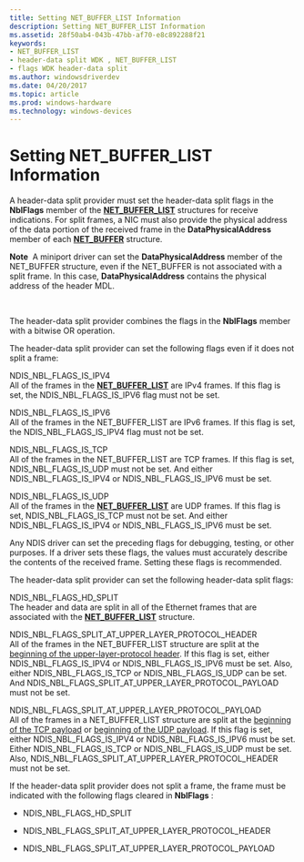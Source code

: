 ```yaml
---
title: Setting NET_BUFFER_LIST Information
description: Setting NET_BUFFER_LIST Information
ms.assetid: 28f50ab4-043b-47bb-af70-e8c892288f21
keywords:
- NET_BUFFER_LIST
- header-data split WDK , NET_BUFFER_LIST
- flags WDK header-data split
ms.author: windowsdriverdev
ms.date: 04/20/2017
ms.topic: article
ms.prod: windows-hardware
ms.technology: windows-devices
---
```


# Setting NET\_BUFFER\_LIST Information





A header-data split provider must set the header-data split flags in the **NblFlags** member of the [**NET\_BUFFER\_LIST**](https://msdn.microsoft.com/library/windows/hardware/ff568388) structures for receive indications. For split frames, a NIC must also provide the physical address of the data portion of the received frame in the **DataPhysicalAddress** member of each [**NET\_BUFFER**](https://msdn.microsoft.com/library/windows/hardware/ff568376) structure.

**Note**  A miniport driver can set the **DataPhysicalAddress** member of the NET\_BUFFER structure, even if the NET\_BUFFER is not associated with a split frame. In this case, **DataPhysicalAddress** contains the physical address of the header MDL.

 

The header-data split provider combines the flags in the **NblFlags** member with a bitwise OR operation.

The header-data split provider can set the following flags even if it does not split a frame:

<a href="" id="ndis-nbl-flags-is-ipv4"></a>NDIS\_NBL\_FLAGS\_IS\_IPV4  
All of the frames in the [**NET\_BUFFER\_LIST**](https://msdn.microsoft.com/library/windows/hardware/ff568388) are IPv4 frames. If this flag is set, the NDIS\_NBL\_FLAGS\_IS\_IPV6 flag must not be set.

<a href="" id="ndis-nbl-flags-is-ipv6"></a>NDIS\_NBL\_FLAGS\_IS\_IPV6  
All of the frames in the NET\_BUFFER\_LIST are IPv6 frames. If this flag is set, the NDIS\_NBL\_FLAGS\_IS\_IPV4 flag must not be set.

<a href="" id="ndis-nbl-flags-is-tcp"></a>NDIS\_NBL\_FLAGS\_IS\_TCP  
All of the frames in the NET\_BUFFER\_LIST are TCP frames. If this flag is set, NDIS\_NBL\_FLAGS\_IS\_UDP must not be set. And either NDIS\_NBL\_FLAGS\_IS\_IPV4 or NDIS\_NBL\_FLAGS\_IS\_IPV6 must be set.

<a href="" id="ndis-nbl-flags-is-udp"></a>NDIS\_NBL\_FLAGS\_IS\_UDP  
All of the frames in the [**NET\_BUFFER\_LIST**](https://msdn.microsoft.com/library/windows/hardware/ff568388) are UDP frames. If this flag is set, NDIS\_NBL\_FLAGS\_IS\_TCP must not be set. And either NDIS\_NBL\_FLAGS\_IS\_IPV4 or NDIS\_NBL\_FLAGS\_IS\_IPV6 must be set.

Any NDIS driver can set the preceding flags for debugging, testing, or other purposes. If a driver sets these flags, the values must accurately describe the contents of the received frame. Setting these flags is recommended.

The header-data split provider can set the following header-data split flags:

<a href="" id="ndis-nbl-flags-hd-split"></a>NDIS\_NBL\_FLAGS\_HD\_SPLIT  
The header and data are split in all of the Ethernet frames that are associated with the [**NET\_BUFFER\_LIST**](https://msdn.microsoft.com/library/windows/hardware/ff568388) structure.

<a href="" id="ndis-nbl-flags-split-at-upper-layer-protocol-header"></a>NDIS\_NBL\_FLAGS\_SPLIT\_AT\_UPPER\_LAYER\_PROTOCOL\_HEADER  
All of the frames in the NET\_BUFFER\_LIST structure are split at the [beginning of the upper-layer-protocol header](splitting-frames-at-the-beginning-of-the-upper-layer-protocol-headers.md). If this flag is set, either NDIS\_NBL\_FLAGS\_IS\_IPV4 or NDIS\_NBL\_FLAGS\_IS\_IPV6 must be set. Also, either NDIS\_NBL\_FLAGS\_IS\_TCP or NDIS\_NBL\_FLAGS\_IS\_UDP can be set. And NDIS\_NBL\_FLAGS\_SPLIT\_AT\_UPPER\_LAYER\_PROTOCOL\_PAYLOAD must not be set.

<a href="" id="ndis-nbl-flags-split-at-upper-layer-protocol-payload"></a>NDIS\_NBL\_FLAGS\_SPLIT\_AT\_UPPER\_LAYER\_PROTOCOL\_PAYLOAD  
All of the frames in a NET\_BUFFER\_LIST structure are split at the [beginning of the TCP payload](splitting-frames-at-the-tcp-payload.md) or [beginning of the UDP payload](splitting-frames-at-the-udp-payload.md). If this flag is set, either NDIS\_NBL\_FLAGS\_IS\_IPV4 or NDIS\_NBL\_FLAGS\_IS\_IPV6 must be set. Either NDIS\_NBL\_FLAGS\_IS\_TCP or NDIS\_NBL\_FLAGS\_IS\_UDP must be set. Also, NDIS\_NBL\_FLAGS\_SPLIT\_AT\_UPPER\_LAYER\_PROTOCOL\_HEADER must not be set.

If the header-data split provider does not split a frame, the frame must be indicated with the following flags cleared in **NblFlags** :

-   NDIS\_NBL\_FLAGS\_HD\_SPLIT

-   NDIS\_NBL\_FLAGS\_SPLIT\_AT\_UPPER\_LAYER\_PROTOCOL\_HEADER

-   NDIS\_NBL\_FLAGS\_SPLIT\_AT\_UPPER\_LAYER\_PROTOCOL\_PAYLOAD

 

 





